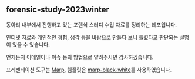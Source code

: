 ## forensic-study-2023winter

동아리 내부에서 진행하고 있는 포렌식 스터디 수업 자료를 정리하는 레포입니다.

인터넷 자료와 개인적인 경험, 생각 등을 바탕으로 만들다 보니 틀렸다고 판단되는 설명이 있을 수 있습니다.

언제든지 이메일이나 이슈 등의 방법으로 알려주시면 감사하겠습니다.

프레젠테이션 도구는 <a href="https://github.com/marp-team/marp">Marp</a>, 템플릿은 <a href="https://github.com/hyuunnn/marp-black-white">marp-black-white</a>를 사용하였습니다.
